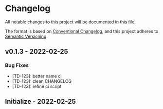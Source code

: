 # Changelog

All notable changes to this project will be documented in this file.

The format is based on [Conventional Changelog](https://www.conventionalcommits.org/en/v1.0.0/),
and this project adheres to [Semantic Versioning](https://semver.org/spec/v2.0.0.html).

## v0.1.3 - 2022-02-25

### Bug Fixes

- [TD-123]: better name ci
- [TD-123]: clean CHANGELOG
- [TD-123]: refine ci script

## Initialize - 2022-02-25
